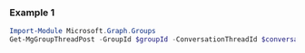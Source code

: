 ### Example 1
``` powershell
Import-Module Microsoft.Graph.Groups
Get-MgGroupThreadPost -GroupId $groupId -ConversationThreadId $conversationThreadId
```
